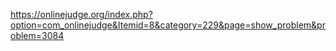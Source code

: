 https://onlinejudge.org/index.php?option=com_onlinejudge&Itemid=8&category=229&page=show_problem&problem=3084
